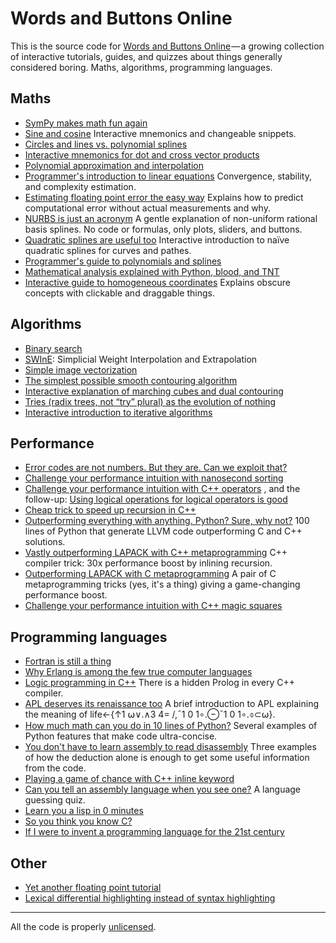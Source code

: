 # Words and Buttons Online

This is the source code for [Words and Buttons Online](https://wordsandbuttons.online/) — a growing collection of interactive tutorials, guides, and quizzes about things generally considered boring. Maths, algorithms, programming languages.

## Maths
- [SymPy makes math fun again](https://wordsandbuttons.online/sympy_makes_math_fun_again.html) 
- [Sine and cosine](https://wordsandbuttons.online/sine_and_cosine.html) Interactive mnemonics and changeable snippets.
- [Circles and lines vs. polynomial splines](https://wordsandbuttons.online/circles_and_lines_vs_polynomial_splines.html) 
- [Interactive mnemonics for dot and cross vector products](https://wordsandbuttons.online/interactive_mnemonics_for_dot_and_cross_vector_products.html) 
- [Polynomial approximation and interpolation](https://wordsandbuttons.online/polynomial_approximation_and_interpolation.html) 
- [Programmer's introduction to linear equations](https://wordsandbuttons.online/programmers_introduction_to_linear_equations.html) Convergence, stability, and complexity estimation.
- [Estimating floating point error the easy way](https://wordsandbuttons.online/estimating_floating_point_error_the_easy_way.html) Explains how to predict computational error without actual measurements and why.
- [NURBS is just an acronym](https://wordsandbuttons.online/nurbs_is_just_an_acronym.html) A gentle explanation of non-uniform rational basis splines. No code or formulas, only plots, sliders, and buttons.
- [Quadratic splines are useful too](https://wordsandbuttons.online/quadratic_splines_are_useful_too.html) Interactive introduction to naïve quadratic splines for curves and pathes.
- [Programmer's guide to&nbsp;polynomials and&nbsp;splines](https://wordsandbuttons.online/programmers_guide_to_polynomials_and_splines.html) 
- [Mathematical analysis explained with&nbsp;Python, blood, and&nbsp;TNT](https://wordsandbuttons.online/mathematical_analysis_explained_with_python_blood_and_tnt.html) 
- [Interactive guide to&nbsp;homogeneous coordinates](https://wordsandbuttons.online/interactive_guide_to_homogeneous_coordinates.html) Explains obscure concepts with clickable and draggable things.

## Algorithms
- [Binary search](https://wordsandbuttons.online/binary_search.html)
- [SWInE](https://wordsandbuttons.online/swine_simplicial_weight_interpolation_and_extrapolation.html): Simplicial Weight Interpolation and Extrapolation
- [Simple image vectorization](https://wordsandbuttons.online/simple_image_vectorization.html) 
- [The simplest possible smooth contouring algorithm](https://wordsandbuttons.online/the_simplest_possible_smooth_contouring_algorithm.html) 
- [Interactive explanation of&nbsp;marching cubes and dual contouring](https://wordsandbuttons.online/interactive_explanation_of_marching_cubes_and_dual_contouring.html) 
- [Tries (radix trees, not “try” plural) as the evolution of&nbsp;nothing](https://wordsandbuttons.online/tries_as_the_evolution_of_nothing.html) 
- [Interactive introduction to&nbsp;iterative algorithms](https://wordsandbuttons.online/interactive_introduction_to_iterative_algorithms.html) 

## Performance
- [Error codes are not numbers. But they are. Can we exploit that?](https://wordsandbuttons.online/error_codes_are_not_numbers_but_they_are_can_we_exploit_that.html) 
- [Challenge your performance intuition with nanosecond sorting](https://wordsandbuttons.online/challenge_your_performance_intuition_with_nanosecond_sorting.html) 
- [Challenge your performance intuition with C++ operators](https://wordsandbuttons.online/challenge_your_performance_intuition_with_cpp_operators.html) , and the follow-up: [Using logical operations for logical operators is good](https://wordsandbuttons.online/using_logical_operators_for_logical_operations_is_good.html)
- [Cheap trick to speed up recursion in C++](https://wordsandbuttons.online/cheap_trick_to_speed_up_recursion_in_cpp.html) 
- [Outperforming everything with anything. Python? Sure, why&nbsp;not?](https://wordsandbuttons.online/outperforming_everything_with_anything.html) 100 lines of Python that generate LLVM code outperforming C and C++ solutions.
- [Vastly outperforming LAPACK with C++ metaprogramming](https://wordsandbuttons.online/vastly_outperforming_lapack_with_cpp_metaprogramming.html) C++ compiler trick: 30x performance boost by inlining recursion.
- [Outperforming LAPACK with C metaprogramming](https://wordsandbuttons.online/outperforming_lapack_with_c_metaprogramming.html) A pair of C metaprogramming tricks (yes, it's a thing) giving a game-changing performance boost.
- [Challenge your performance intuition with C++ magic squares](https://wordsandbuttons.online/challenge_your_performance_intuition_with_cpp_magic_squares.html) 

## Programming languages
- [Fortran is still a thing](https://wordsandbuttons.online/fortran_is_still_a_thing.html) 
- [Why Erlang is among the few true computer languages](https://wordsandbuttons.online/why_erlang_is_among_the_few_true_computer_languages.html) 
- [Logic programming in C++](https://wordsandbuttons.online/logic_programming_in_cpp.html) There is a hidden Prolog in every C++ compiler.
- [APL deserves its renaissance too](https://wordsandbuttons.online/apl_deserves_its_renaissance_too.html) A brief introduction to APL explaining the meaning of life←{↑1 ⍵∨.∧3 4= /,¯1 0 1∘.⊖¯1 0 1∘.⌽⊂⍵}.
- [How much math can you do in 10 lines of Python?](https://wordsandbuttons.online/how_much_math_can_you_do_in_10_lines_of_python.html) Several examples of Python features that make code ultra-concise.
- [You don't have to learn assembly to read disassembly](https://wordsandbuttons.online/you_dont_have_to_learn_assembly_to_read_disassembly.html) Three examples of how the deduction alone is enough to get some useful information from the code.
- [Playing a game of chance with C++ inline keyword](https://wordsandbuttons.online/playing_a_game_of_chance_with_cpp_inline_keyword.html) 
- [Can you tell an assembly language when you see one?](https://wordsandbuttons.online/can_you_tell_an_assembly_language_when_you_see_one.html) A language guessing quiz.
- [Learn you a&nbsp;lisp in&nbsp;0&nbsp;minutes](https://wordsandbuttons.online/learn_you_a_lisp_in_0_minutes.html) 
- [So&nbsp;you think you know&nbsp;C?](https://wordsandbuttons.online/so_you_think_you_know_c.html) 
- [If I were to invent a programming language for the 21st century](https://wordsandbuttons.online/if_i_were_to_invent_a_programming_language_for_the_21st_century.html) 

## Other
- [Yet another floating point tutorial](https://wordsandbuttons.online/yet_another_floating_point_tutorial.html) 
- [Lexical differential highlighting instead of syntax highlighting](https://wordsandbuttons.online/lexical_differential_highlighting_instead_of_syntax_highlighting.html) 


---

All the code is properly <a href="http://unlicense.org/">unlicensed</a>. 
